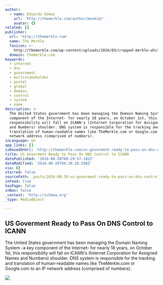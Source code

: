 ```yaml
---
author:
  - name: Eduardo Gómez
    url: 'http://themerkle.com/author/mookid/'
    avatar: {}
related: []
publisher:
  url: 'http://themerkle.com'
  name: The Merkle
  favicon: >-
    http://themerkle.com/wp-content/uploads/2016/03/cropped-merkle-white-1-192x192.png
  domain: themerkle.com
keywords:
  - internet
  - dns
  - government
  - multistakeholder
  - postel
  - global
  - domain
  - control
  - system
  - name
description: >-
  The United States government has been managing the Domain Naming System -a key
  component of the Internet- for nearly 18 years, on October 1st, this
  responsibility will fall on ICANN's (Internet Corporation for Assigned Names
  and Numbers) shoulder. DNS system is responsible for the tracking and
  translation of human-readable names like TheMerkle.com or Google.com to an IP
  network address (comprised of numbers).
inLanguage: en
app_links: []
isBasedOnUrl: 'http://themerkle.com/us-goverment-ready-to-pass-on-dns-control-to-icann/'
title: US Goverment Ready to Pass On DNS Control to ICANN
datePublished: '2016-08-20T08:29:57.182Z'
dateModified: '2016-08-20T04:30:28.598Z'
via: {}
starred: false
sourcePath: _posts/2016-08-20-us-goverment-ready-to-pass-on-dns-control-to-icann.md
inFeed: true
hasPage: false
inNav: false
_context: 'http://schema.org'
_type: MediaObject

---
```

<article style=""><h1>US Goverment Ready to Pass On DNS Control to ICANN</h1><p>The United States government has been managing the Domain Naming System -a key component of the Internet- for nearly 18 years, on October 1st, this responsibility will fall on ICANN's (Internet Corporation for Assigned Names and Numbers) shoulder. DNS system is responsible for the tracking and translation of human-readable names like TheMerkle.com or Google.com to an IP network address (comprised of numbers).</p><img src="http://themerkle.com/wp-content/uploads/2016/02/shutterstock_213667126.jpg" /></article>